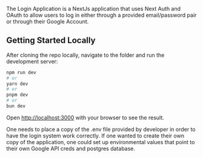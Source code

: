 The Login Application is a NextJs application that uses Next Auth and OAuth to allow users to log in either through a provided email/password pair or through their Google Account.

## Getting Started Locally

After cloning the repo locally, navigate to the folder and run the development server:

```bash
npm run dev
# or
yarn dev
# or
pnpm dev
# or
bun dev
```

Open [http://localhost:3000](http://localhost:3000) with your browser to see the result.

One needs to place a copy of the .env file provided by developer in order to have the login system work correctly. If one wanted to create their own copy of the application, one could set up environmental values that point to their own Google API creds and postgres database.
